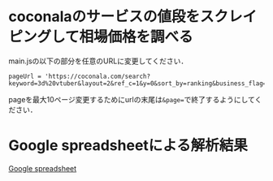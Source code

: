 # coconalaのサービスの値段をスクレイピングして相場価格を調べる
main.jsの以下の部分を任意のURLに変更してください．

```
pageUrl = 'https://coconala.com/search?keyword=3d%20vtuber&layout=2&ref_c=1&y=0&sort_by=ranking&business_flag=false&page='
```
pageを最大10ページ変更するためにurlの末尾は`&page=`で終了するようにしてください．
# Google spreadsheetによる解析結果
[Google spreadsheet](https://docs.google.com/spreadsheets/d/e/2PACX-1vSgt2KdGnBcNYN1zw3sxpUqcBqwsg31k_s9vAuuqzjHCVEvxJAnCXCRdBtNqQIi4EzlF74s93kVP7Z4/pubhtml)



